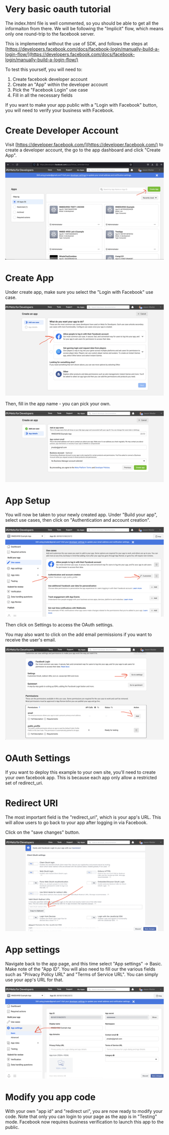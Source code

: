 # Very basic oauth tutorial

The index.html file is well commented, so you should be able to get all the
informaiton from there.  We will be following the "Implicit" flow, which
means only one round-trip to the facebook server.

This is implemented without the use of SDK, and follows the steps at
[https://developers.facebook.com/docs/facebook-login/manually-build-a-login-flow/](https://developers.facebook.com/docs/facebook-login/manually-build-a-login-flow/)

To test this yourself, you will need to:

 1. Create facebook developer account
 1. Create an "App" within the developer account
 1. Pick the "Facebook Login" use case
 1. Fill in all the necessary fields

If you want to make your app public with a "Login with Facebook" button, you will
need to verify your business with Facebook.

# Create Developer Account

Visit [https://developer.facebook.com/](https://developer.facebook.com/) to create a
developer account, the go to the app dashboard and click "Create App".

![Create App](create-app.png)


# Create App

Under create app, make sure you select the "Login with Facebook" use case.

![Use Case](use-case.png)

Then, fill in the app name - you can pick your own.

![App Name](app-name.png)

# App Setup

You will now be taken to your newly created app.  Under "Build your app", select
use cases, then click on "Authentication and account creation".

![Authentication](authentication.png)

Then click on Settings to access the OAuth settings.

You may also want to click on the add email permissions if you want to receive
the user's email.

![Settings](settings.png)

# OAuth Settings

If you want to deploy this example to your own site, you'll need to create your own
facebook app.  This is because each app only allow a restricted set of redirect_uri.

# Redirect URI

The most important field is the "redirect_uri", which is your app's URL.  This will
allow users to go back to your app after logging in via Facebook.

Click on the "save changes" button.

![Redirect URI](redirect-uri.png)

# App settings

Navigate back to the app page, and this time select "App settings" -> Basic.  Make
note of the "App ID".  You will also need to fill our the various fields such as
"Privacy Policy URL" and "Terms of Service URL".  You can simply use your app's
URL for that.

![App Settings](app-settings-basic.png)

# Modify you app code

With your own "app id" and "redirect uri", you are now ready to modify your code.  Note
that only you can login to your page as the app is in "Testing" mode.  Facebook now requires
business verification to launch this app to the public.

